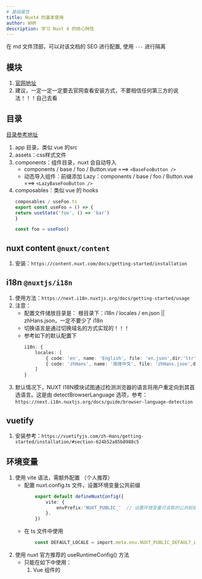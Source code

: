 ```yaml
---
# 基础属性
title: Nuxt4 的基本使用
author: WXM
description: 学习 Nuxt 4 的核心特性
---
```


在 md 文件顶部，可以对该文档的 SEO 进行配置, 使用 `---` 进行隔离
## 模块
1. [官网地址](https://nuxt.com/modules)
2. 建议，一定一定一定要去官网查看安装方式，不要相信任何第三方的说法！！！自己去看

## 目录
[目录参考地址](https://nuxt.com/docs/4.x/guide/directory-structure/app/assets)

1. app 目录，类似 vue 的src
2. assets：css样式文件
3. components：组件目录，nuxt 会自动导入
   - components / base / foo / Button.vue  ===> `<BaseFooButton />`
   - 动态导入组件：前缀添加 Lazy：components / base / foo / Button.vue  ===> `<LazyBaseFooButton />`
4. composables：类似 vue 的 hooks
    ```ts
    composables / useFoo.ts
    export const useFoo = () => {
    return useState('foo', () => 'bar')
    }
    
    const foo = useFoo()
    ```

## nuxt content `@nuxt/content`
1. 安装：`https://content.nuxt.com/docs/getting-started/installation`

## i18n `@nuxtjs/i18n`
1. 使用方法：`https://next.i18n.nuxtjs.org/docs/getting-started/usage`
2. 注意：
    - 配置文件储放目录是： 根目录下：i18n / locales / en.json || zhHans.json，一定不要少了 i18n
    - 切换语言是通过切换域名的方式实现的！！！
    - 参考如下的默认配置下
        ```ts
        i18n: {
            locales: [
                { code: 'en', name: 'English', file: 'en.json',dir:'ltr' },
                { code: 'zhHans', name: '简体中文', file: 'zhHans.json',dir:'ltr' },
            ]
        }
        ```
3. 默认情况下，NUXT I18N模块试图通过检测浏览器的语言将用户重定向到其首选语言。这是由 detectBrowserLanguage 选项，参考：`https://next.i18n.nuxtjs.org/docs/guide/browser-language-detection`

## vuetify
1. 安装参考：`https://vuetifyjs.com/zh-Hans/getting-started/installation/#section-624b52a85b8988c5`

## 环境变量
1. 使用 vite 语法，需额外配置 （个人推荐）
    - 配置 nuxt.config.ts 文件，设置环境变量公共前缀
        ```ts
            export default defineNuxtConfig({
                vite: {
                    envPrefix:'NUXT_PUBLIC_'  // 设置环境变量可读取的公共前缀
                },
            })
        ```
    - 在 ts 文件中使用
        ```ts
            const DEFAULT_LOCALE = import.meta.env.NUXT_PUBLIC_DEFAULT_LOCALE
        ```
2. 使用 nuxt 官方推荐的 useRuntimeConfig() 方法
    - 只能在如下中使用：
        1. Vue 组件的 <script setup>
        2. Nuxt 插件 (plugins/xxx.ts)
        3. 中间件 (middleware/xxx.ts)
        4. 服务端 API (server/api/xxx.ts)
    - 需要在 nuxt.config.ts 文件里进行显示声明
        ```ts
            runtimeConfig: {
                public: {
                    baseURL: process.env.NUXT_PUBLIC_BASE_URL
                }
            },
        ```
        ```ts
            const { public: config } = useRuntimeConfig();
            console.log(config.baseURL,"@config.baseURL"); // 直接读取 NUXT_PUBLIC_BASE_URL
        ```

## scss
1. `pnpm add -D sass-embedded`

## 展示组件
1. 只能展示全局组件，vuetify 的组件不能用
<NuxtWelcome />
